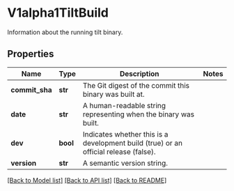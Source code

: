 # V1alpha1TiltBuild

Information about the running tilt binary.
## Properties
Name | Type | Description | Notes
------------ | ------------- | ------------- | -------------
**commit_sha** | **str** | The Git digest of the commit this binary was built at. | 
**date** | **str** | A human-readable string representing when the binary was built. | 
**dev** | **bool** | Indicates whether this is a development build (true) or an official release (false). | 
**version** | **str** | A semantic version string. | 

[[Back to Model list]](../README.md#documentation-for-models) [[Back to API list]](../README.md#documentation-for-api-endpoints) [[Back to README]](../README.md)


